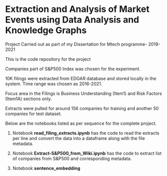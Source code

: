 # Extraction and Analysis of Market Events using Data Analysis and Knowledge Graphs
Project Carried out as part of my Dissertation for Mtech programme- 2019-2021

This is the code repository for the project

Companies part of S&P500 Index was chosen for the experiment.

10K filings were extracted from EDGAR database and stored locally in the system.
Time range was chosen as 2016-2021.

Focus area in the Filings is Business Understanding (Item1) and Risk Factors (Item1A) sections only.

Extracts were pulled for around 156 companies for training and another 50 companies for test dataset.

Below are the notebooks listed as per sequence for the complete project.

1. Notebook **read_filing_extracts.ipynb** has the code to read the extracts per line and convert the data into a dataframe along with the file metadata.

2. Notebook **Extract-S&P500_from_Wiki.ipynb** has the code to extract list of companies from S&P500 and corresponding metadata.

3. Notebook **sentence_embedding**

